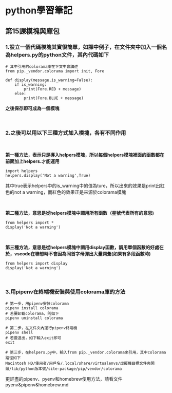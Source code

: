 # python學習筆記

## 第15課模塊與庫包

### 1.設立一個代碼模塊其實很簡單，如課中例子，在文件夾中加入一個名為helpers.py的python文件，其內代碼如下

```
# 其中引用的colorama庫在下文中會講述
from pip._vendor.colorama import init, Fore 

def display(message,is_warning=False):
    if is_warning:
        print(Fore.RED + message)
    else:
        print(Fore.BLUE + message)
```

**之後保存即可成為一個模塊**

&nbsp;

### 2.之後可以用以下三種方式加入模塊，各有不同作用

&nbsp;

**第一種方法，表示只是導入helpers模塊，所以每個helpers模塊裡面的函數都在前面加上helpers.才能運用**

```
import helpers
helpers.display('Not a warning',True)
```
其中true表示helpers中的is_warning中的值為ture，所以出來的效果是print出紅色的not a warning，而紅色的效果正是來源於colorama模塊

&nbsp;

**第二種方法，意思是從helpers模塊中調用所有函數（星號代表所有的意思)**

```
from helpers import *
display('Not a warning')
```

&nbsp;

**第三種方法，意思是從helpers模塊中調用display函數，調用單個函數的好處在於，vscode在聯想時不會因為同首字母彈出大量詞彙(如果有多段函數時)**

```
from helpers import display
display('Not a warning')
```

&nbsp;

### 3.用pipenv在終端機安裝與使用colorama庫的方法

```
# 第一步，用pipenv安裝colorama
pipenv install colorama
# 若要卸載colorama，則如下
pipenv uninstall colorama

# 第二步，在文件夾內運行pipenv終端機
pipenv shell
# 若要退出，如下輸入exit即可
exit

# 第三步，在helpers.py中，輸入from pip._vendor.colorama來引用，其中colorama路徑如下
Macintosh HD/使用者/用戶名/.local/share/virtualenvs/虛擬機目標文件夾開頭/lib/python版本號/site-package/pip/vendor/colorama
```
更詳盡的pipenv、pyenv和homebrew使用方法，請看文件pyenv&pipenv&homebrew.md
